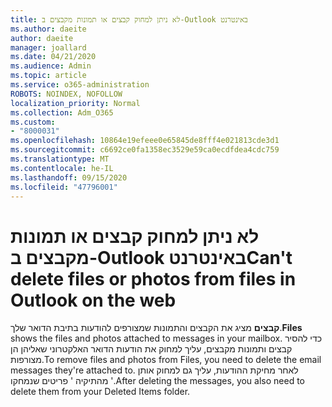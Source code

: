 ```yaml
---
title: לא ניתן למחוק קבצים או תמונות מקבצים ב-Outlook באינטרנט
ms.author: daeite
author: daeite
manager: joallard
ms.date: 04/21/2020
ms.audience: Admin
ms.topic: article
ms.service: o365-administration
ROBOTS: NOINDEX, NOFOLLOW
localization_priority: Normal
ms.collection: Adm_O365
ms.custom:
- "8000031"
ms.openlocfilehash: 10864e19efeee0e65845de8fff4e021813cde3d1
ms.sourcegitcommit: c6692ce0fa1358ec3529e59ca0ecdfdea4cdc759
ms.translationtype: MT
ms.contentlocale: he-IL
ms.lasthandoff: 09/15/2020
ms.locfileid: "47796001"
---
```

# <a name="cant-delete-files-or-photos-from-files-in-outlook-on-the-web"></a><span data-ttu-id="c7cb8-102">לא ניתן למחוק קבצים או תמונות מקבצים ב-Outlook באינטרנט</span><span class="sxs-lookup"><span data-stu-id="c7cb8-102">Can't delete files or photos from files in Outlook on the web</span></span>

<span data-ttu-id="c7cb8-103">**קבצים** מציג את הקבצים והתמונות שמצורפים להודעות בתיבת הדואר שלך.</span><span class="sxs-lookup"><span data-stu-id="c7cb8-103">**Files** shows the files and photos attached to messages in your mailbox.</span></span> <span data-ttu-id="c7cb8-104">כדי להסיר קבצים ותמונות מקבצים, עליך למחוק את הודעות הדואר האלקטרוני שאליהן הן מצורפות.</span><span class="sxs-lookup"><span data-stu-id="c7cb8-104">To remove files and photos from Files, you need to delete the email messages they're attached to.</span></span> <span data-ttu-id="c7cb8-105">לאחר מחיקת ההודעות, עליך גם למחוק אותן מהתיקיה ' פריטים שנמחקו '.</span><span class="sxs-lookup"><span data-stu-id="c7cb8-105">After deleting the messages, you also need to delete them from your Deleted Items folder.</span></span>